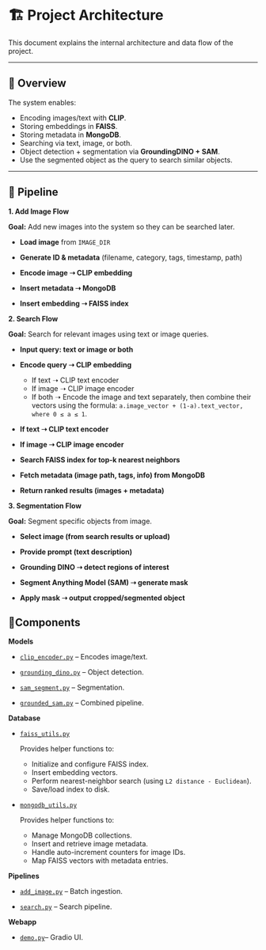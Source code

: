 # 🏗️ Project Architecture

This document explains the internal architecture and data flow of the project.

---

## 📖 Overview

The system enables:
- Encoding images/text with **CLIP**.
- Storing embeddings in **FAISS**.
- Storing metadata in **MongoDB**.
- Searching via text, image, or both.
- Object detection + segmentation via **GroundingDINO + SAM**.
- Use the segmented object as the query to search similar objects.
---

## 🔄 Pipeline
**1. Add Image Flow**

**Goal:** Add new images into the system so they can be searched later.

* **Load image** from `IMAGE_DIR`

* **Generate ID & metadata** (filename, category, tags, timestamp, path)

* **Encode image ➝ CLIP embedding**

* **Insert metadata ➝ MongoDB**

* **Insert embedding ➝ FAISS index**


**2. Search Flow**

**Goal:** Search for relevant images using text or image queries.

* **Input query: text or image or both**

* **Encode query ➝ CLIP embedding**
    - If text ➝ CLIP text encoder
    - If image ➝ CLIP image encoder
    - If both ➝ Encode the image and text separately, then combine their vectors using the formula: `a.image_vector + (1-a).text_vector, where 0 ≤ a ≤ 1`.
- **If text ➝ CLIP text encoder**

- **If image ➝ CLIP image encoder**

- **Search FAISS index for top-k nearest neighbors**

- **Fetch metadata (image path, tags, info) from MongoDB**

- **Return ranked results (images + metadata)**

**3. Segmentation Flow**

**Goal:** Segment specific objects from image.

* **Select image (from search results or upload)**

* **Provide prompt (text description)**

* **Grounding DINO ➝ detect regions of interest**

* **Segment Anything Model (SAM) ➝ generate mask**

* **Apply mask ➝ output cropped/segmented object**

## 🧩Components

**Models**

* [`clip_encoder.py`](../src/models/clip_encoder.py) – Encodes image/text.

* [`grounding_dino.py`](../src/models/grounding_dino.py) – Object detection.

* [`sam_segment.py`](../src/models/sam_segment.py) – Segmentation.

* [`grounded_sam.py`](../src/models/grounded_sam.py) – Combined pipeline.

**Database**

* [`faiss_utils.py`](../src/db/faiss_utils.py)

    Provides helper functions to:
    - Initialize and configure FAISS index.
    - Insert embedding vectors.
    - Perform nearest-neighbor search (using `L2 distance - Euclidean`).
    - Save/load index to disk.

* [`mongodb_utils.py`](../src/db/mongodb_utils.py)

    Provides helper functions to:
    - Manage MongoDB collections.
    - Insert and retrieve image metadata.
    - Handle auto-increment counters for image IDs.
    - Map FAISS vectors with metadata entries.
  
**Pipelines**

* [`add_image.py`](../src/pipeline/add_image.py) – Batch ingestion.

* [`search.py`](../src/pipeline/search.py) – Search pipeline.

**Webapp**

* [`demo.py`](../webapp/demo.py)– Gradio UI.